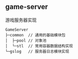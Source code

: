 ## game-server

游戏服务器实现

```shell
GameServer
├─common  // 通用的基础模块包
│  ├─pool // 对象池
│  └─stl  // 常用容器数据结构实现
└─gslog   // 服务器日志模块实现

```
